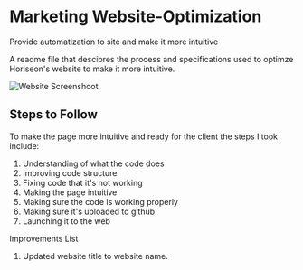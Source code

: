 # Marketing Website-Optimization

Provide automatization to site and make it more intuitive

A readme file that descibres the process and specifications used to optimze Horiseon's website to make it more intuitive. 

![Website Screenshoot](https://user-images.githubusercontent.com/71811501/98455991-9e1e5e00-212c-11eb-9eeb-e3fc05a4ebeb.PNG)

## Steps to Follow
To make the page more intuitive and ready for the client the steps I took include:
1. Understanding of what the code does
2. Improving code structure
3. Fixing code that it's not working
4. Making the page intuitive
5. Making sure the code is working properly
6. Making sure it's uploaded to github
7. Launching it to the web

Improvements List
1. Updated website title to website name.

